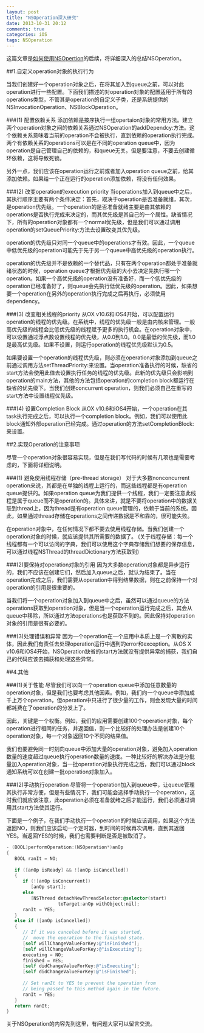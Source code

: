 ```yaml
---
layout: post
title: "NSOperation深入研究"
date: 2013-10-31 20:12
comments: true
categories: iOS
tags: NSOperation
---
```

这篇文章是[如何使用NSOpertion](http://www.yuzhongleixueren.com/blog/2013/10/31/ru-he-shi-yong-nsoperation/)的后续，将详细深入的总结NSOperation。
<!--more-->

##1.自定义operation对象的执行行为

当我们创建好一个operation对象之后，在将其加入到queue之前，可以对此operation进行一些配置。下面我们描述的对operation对象的配置适用于所有的operations类型，不管其是operation的自定义子类，还是系统提供的NSInvocationOperation、NSBlockOperation。

###(1) 配置依赖关系
添加依赖是按序执行一组opertaion对象的常用方法。建立两个operation对象之间的依赖关系通过NSOperation的addDependcy:方法。这个依赖关系意味着当前的operation不会被执行，直到依赖的operation执行完成。两个有依赖关系的operations可以是在不同的operation queue中，因为operation是自己管理自己的依赖的，和queue无关。但是要注意，不要去创建循环依赖，这将导致死锁。

另外一点，我们应该在operation运行之前或者加入operation queue之前，给其添加依赖。如果给一个正在运行的operation添加依赖，将没有任何效果。

###(2) 改变operation的execution priority
当operations加入到queue中之后，其执行顺序主要有两个条件决定：首先，取决于operation是否准备就绪，其次，是operation优先级。一个operation的是否准备就绪主要是由其依赖的operations是否执行完成来决定的，而其优先级是其自己的一个属性。缺省情况下，所有的operation对象都有一个normal优先级，但是我们可以通过调用operation的setQueuePriority:方法去设置改变其优先级。

operation的优先级只对同一个queue中的operations才有效。因此，一个queue中低优先级的operation可能先于先于另一个queue中高优先级的operation执行。

operation的优先级并不是依赖的一个替代品，只有在两个operation都处于准备就绪状态的时候，operation queue才根据优先级的大小去决定先执行哪一个operation。如果一个高优先级的operation没有准备好，而一个低优先级的operation已经准备好了，则queue会先执行低优先级的operation。因此，如果想要一个operation在另外的operation执行完成之后再执行，必须使用dependency。

###(3) 改变相关线程的priority
从OX v10.6和iOS4开始，可以配置运行operation的线程的优先级。在系统中，线程的优先级一般是由内核来管理。一般高优先级的线程会比低优先级的线程赋予更多的执行机会。在operation对象中，可以设置通过浮点数设置线程的优先级，从0.0到1.0。0.0是最低的优先级，而1.0是最高优先级。如果不设置，则运行operation的线程优先级默认为0.5。

如果要设置一个operation的线程优先级，则必须在operation对象添加到queue之前通过调用方法setThreadPriority:来设置。当operation准备执行的时候，缺省的start方法会使用此值去设置执行任务的线程的优先级。此新的优先级只会影响到operation的main方法，其他的方法包括operation的completion block都运行在缺省的优先级下。当我们创建concurrent operation，则我们必须自己在重写的start方法中设置线程优先级。

###(4) 设置Completion Block
从OX v10.6和iOS4开始，一个operation在其task执行完成之后，可以执行一个completion block。例如，我们可以使用此block通知外部operation已经完成。通过operation的方法setCompletionBlock:来设置。

##2.实现Operation的注意事项

尽管一个operation对象很容易实现，但是在我们写代码的时候有几项也是需要考虑的，下面将详细说明。

###(1) 避免使用线程存储（pre-thread storage）
对于大多数nonconcurrent operation来说，其都是在单独的线程上运行的，而这些线程都是有operation queue提供的。如果operation queue为我们提供一个线程，我们一定要注意此线程是属于queue而不是operation的。具体来讲，就是不要将operation中的数据关联到thread上，因为thread是有operation queue管理的，依赖于当前的系统。因此，如果通过thread存储在operations之间传递数据是不和靠的，很可能失败。

在operation对象中，在任何情况下都不要去使用线程存储。当我们创建一个operation对象的时候，就应该提供其所需要的数据了。
(关于线程存储：每一个线程都有一个可以访问的字典，我们可以使用这个字典存储我们想要的保存信息，可以通过线程NSThread的threadDictionary方法获取到)

###(2)要保持对operation对象的引用
因为大多数operation对象都是异步运行的，我们不应该在创建它们，然后加入queue之后，就认为结束了。当在operation完成之后，我们需要从operation中得到结果数据，则在之前保持一个对operation的引用是很重要的。

当我们将一个operation对象加入到queue中之后，虽然可以通过queue的方法operations获取到operation对象，但是当一个operation运行完成之后，其会从queue中移除，所以通过方法operations也是获取不到的。因此保持对operation对象的引用是很有必要的。

###(3)处理错误和异常
因为一个operation在一个应用中本质上是一个离散的实体，因此我们有责任去处理operation运行中遇到的error和exception。从OS X v10.6和iOS4开始，NSOperation缺省的start方法就没有提供异常的捕获，我们自己的代码应该去捕获和处理这些异常。

##4.其他

###(1)关于性能
尽管我们可以向一个operation queue中添加任意数量的operation对象，但是我们也要考虑其他因素。例如，我们向一个queue中添加成千上万个operation，但operation中只进行了很少量的工作，则会发现大量的时间都耗费在了operation的分发上了。

因此，关键是一个权衡。例如，我们的应用需要创建100个operation对象，每个operation进行相同的任务，并返回值，则一个比较好的处理办法是创建10个operation对象，每一个对象返回10个不同的结果值。

我们也要避免同一时刻向queue中添加大量的operation对象，避免加入operation数量的速度超过queue执行operation数量的速度。一种比较好的解决办法是分批量加入operation对象，当一批operation对象执行完成之后，我们可以通过block通知系统可以在创建一批operation对象加入。

###(2)手动执行operation
尽管将一个operation加入到queue中，让queue管理其执行非常方便，但是有些情况下，我们可能会选择手动执行一个operation，这时我们就应该注意，此operation必须在准备就绪之后才能运行，我们必须通过调用其start方法使其运行。

下面是一个例子，在我们手动执行一个operation的时候应该调用，如果这个方法返回NO，则我们应该启动一个定时器，到时间的时候再次调用，直到其返回YES。当返回YES的时候，我们也需要判断是否是被取消了。

```objective-c
- (BOOL)performOperation:(NSOperation*)anOp
{
   BOOL ranIt = NO;
 
   if ([anOp isReady] && ![anOp isCancelled])
   {
      if (![anOp isConcurrent])
         [anOp start];
      else
         [NSThread detachNewThreadSelector:@selector(start)
                   toTarget:anOp withObject:nil];
      ranIt = YES;
   }
   else if ([anOp isCancelled])
   {
      // If it was canceled before it was started,
      //  move the operation to the finished state.
      [self willChangeValueForKey:@"isFinished"];
      [self willChangeValueForKey:@"isExecuting"];
      executing = NO;
      finished = YES;
      [self didChangeValueForKey:@"isExecuting"];
      [self didChangeValueForKey:@"isFinished"];
 
      // Set ranIt to YES to prevent the operation from
      // being passed to this method again in the future.
      ranIt = YES;
   }
   return ranIt;
}
```

关于NSOperation的内容先到这里，有问题大家可以留言交流。
